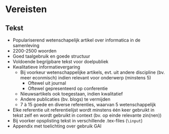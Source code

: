 # Vereisten

## Tekst

- Populariserend wetenschapelijk artikel over informatica in de samenleving
- 2200-2500 woorden
- Goed taalgebruik en goede structuur
- Voldoende begrijpbare tekst voor doelpubliek
- Kwalitatieve informatievergaring
    - Bij voorkeur wetenschappelijke artikels, evt. uit andere discipline
      (bv. meer econmisch) indien relevant voor onderwerp (minstens 5)
        - Oftewel uit journal
        - Oftewel gepresenteerd op conferentie
    - Nieuwsartikels ook toegestaan, indien kwalitatief
    - Andere publicaties (bv. blogs) te vermijden
    - 7 à 15 goede en diverse referenties, waarvan 5 wetenschappelijk
- Elke referentie uit referentielijst wordt minstens één keer
  gebruikt in tekst zelf en wordt gebruikt in context
  (bv. op einde relevante zin(nen))
- Bij voorker opsplisting tekst in verschillende .tex-files (`\input`)
- Appendix met toelichting over gebruik GAI
